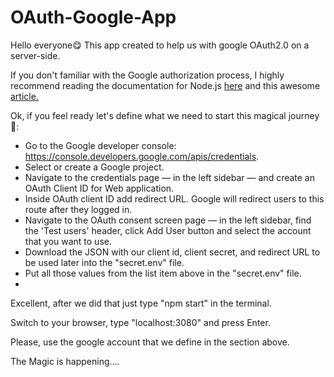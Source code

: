 # OAuth-Google-App

Hello everyone😋 This app created to help us with google OAuth2.0 on a server-side.
<p>If you don't familiar with the Google authorization process, I highly recommend reading the documentation for Node.js <a href="https://github.com/googleapis/google-api-nodejs-client#oauth2-client">here</a> and this awesome <a href="https://medium.com/authpack/easy-google-auth-with-node-js-99ac40b97f4c">article.</a></p>
Ok, if you feel ready let's define what we need to start this magical journey🤯:
<ul>
  <li>Go to the Google developer console: <a href="https://console.developers.google.com/apis/credentials">https://console.developers.google.com/apis/credentials</a>.</li>
  <li>Select or create a Google project.</li>
  <li>Navigate to the credentials page — in the left sidebar — and create an OAuth Client ID for Web application.</li>
  <li>Inside OAuth client ID add redirect URL. Google will redirect users to this route after they logged in.</li>
  <li>Navigate to the OAuth consent screen page — in the left sidebar, find the 'Test users' header, click Add User button and select the account that you want to use.</li>
  <li>Download the JSON with our client id, client secret, and redirect URL to be used later into the "secret.env" file.</li>
  <li>Put all those values from the list item above in the "secret.env" file.<li>
</ul>
Excellent, after we did that just type "npm start" in the terminal. 
<p>Switch to your browser, type "localhost:3080" and press Enter.</p>
Please, use the google account that we define in the section above.
<p>The Magic is happening....</p>

